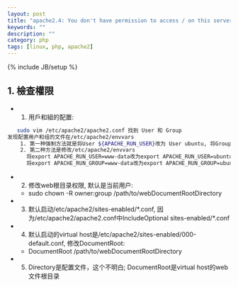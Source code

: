 ```yaml
---
layout: post
title: "apache2.4: You don't have permission to access / on this server."
keywords: ""
description: ""
category: php
tags: [linux, php, apache2]
---
```

{% include JB/setup %}

## 1. 檢查權限
* 1. 用戶和組的配置:
```bash
   sudo vim /etc/apache2/apache2.conf 找到 User 和 Group
发现配置用户和组的文件在/etc/apache2/envvars
    1. 第一种强制方法就是将User ${APACHE_RUN_USER}改为 User ubuntu, 将Group ${APACHE_RUN_GROUP}改为Group ubuntu (其中ubuntu是web根目录(DocumentRoot)权限用户)
    2. 第二种方法是修改/etc/apache2/envvars
      将export APACHE_RUN_USER=www-data改为export APACHE_RUN_USER=ubuntu
      将export APACHE_RUN_GROUP=www-data改为export APACHE_RUN_GROUP=ubuntu (其中ubuntu为web根目录(DocumentRoot)权限用户)
```

* 2. 修改web根目录权限, 默认是当前用户:
    * sudo chown -R owner:group /path/to/webDocumentRootDirectory

* 3. 默认启动/etc/apache2/sites-enabled/\*.conf, 因为/etc/apache2/apache2.conf中IncludeOptional sites-enabled/\*.conf

* 4. 默认启动的virtual host是/etc/apache2/sites-enabled/000-default.conf, 修改DocumentRoot:
    * DocumentRoot /path/to/webDocumentRootDirectory

* 5. Directory是配置文件，这个不明白; DocumentRoot是virtual host的web文件根目录
